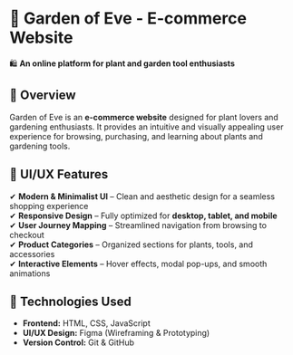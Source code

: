 # 🌿 Garden of Eve - E-commerce Website  

🛍 **An online platform for plant and garden tool enthusiasts**  

## 📌 Overview  
Garden of Eve is an **e-commerce website** designed for plant lovers and gardening enthusiasts. It provides an intuitive and visually appealing user experience for browsing, purchasing, and learning about plants and gardening tools.  

## 🎨 UI/UX Features  
✔ **Modern & Minimalist UI** – Clean and aesthetic design for a seamless shopping experience  
✔ **Responsive Design** – Fully optimized for **desktop, tablet, and mobile**  
✔ **User Journey Mapping** – Streamlined navigation from browsing to checkout  
✔ **Product Categories** – Organized sections for plants, tools, and accessories  
✔ **Interactive Elements** – Hover effects, modal pop-ups, and smooth animations  

## 🔧 Technologies Used  
- **Frontend:** HTML, CSS, JavaScript  
- **UI/UX Design:** Figma (Wireframing & Prototyping)  
- **Version Control:** Git & GitHub  

